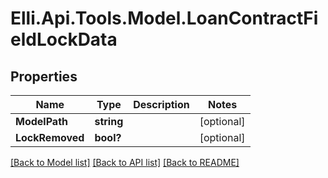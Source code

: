 # Elli.Api.Tools.Model.LoanContractFieldLockData
## Properties

Name | Type | Description | Notes
------------ | ------------- | ------------- | -------------
**ModelPath** | **string** |  | [optional] 
**LockRemoved** | **bool?** |  | [optional] 

[[Back to Model list]](../README.md#documentation-for-models) [[Back to API list]](../README.md#documentation-for-api-endpoints) [[Back to README]](../README.md)

